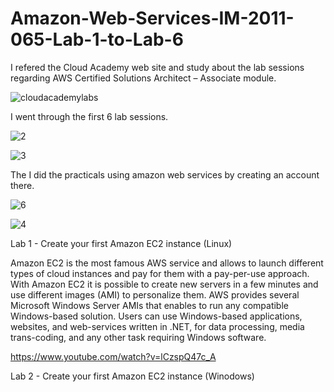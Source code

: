 # Amazon-Web-Services-IM-2011-065-Lab-1-to-Lab-6

I refered the Cloud Academy web site and study about the lab sessions regarding AWS Certified Solutions Architect – Associate module. 

![cloudacademylabs](https://cloud.githubusercontent.com/assets/18345069/16656899/10690cca-447e-11e6-9be7-7910ce30789c.png)

I went through the first 6 lab sessions.

![2](https://cloud.githubusercontent.com/assets/18345069/16656954/40dc752c-447e-11e6-9a27-215af812fe08.png)

![3](https://cloud.githubusercontent.com/assets/18345069/16656971/510f91ae-447e-11e6-8749-b95a4c43996a.png)

The I did the practicals using amazon web services by creating an account there. 

![6](https://cloud.githubusercontent.com/assets/18345069/16656998/70c08d14-447e-11e6-8cd8-8dcc6dca81f9.png)

![4](https://cloud.githubusercontent.com/assets/18345069/16657045/951fbb58-447e-11e6-9788-b21e261b2565.png)

Lab 1 - Create your first Amazon EC2 instance (Linux)

Amazon EC2 is the most famous AWS service and allows to launch different types of cloud instances and pay for them with a pay-per-use approach. With Amazon EC2 it is possible to create new servers in a few minutes and use different images (AMI) to personalize them. AWS provides several Microsoft Windows Server AMIs that enables to run any compatible Windows-based solution. Users can use Windows-based applications, websites, and web-services written in .NET, for data processing, media trans-coding, and any other task requiring Windows software.

https://www.youtube.com/watch?v=lCzspQ47c_A

Lab 2 - Create your first Amazon EC2 instance (Winodows)
    
    

